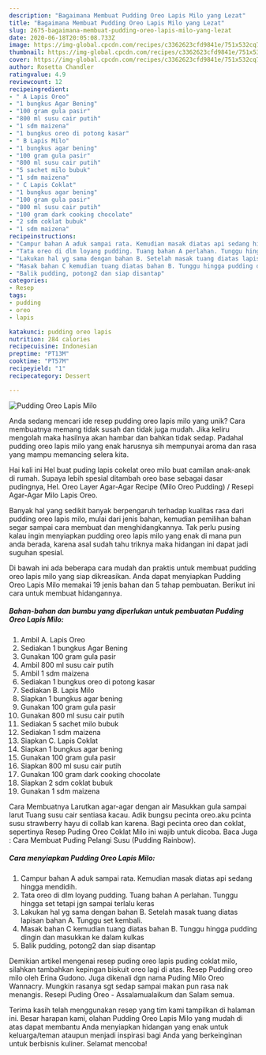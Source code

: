 ```yaml
---
description: "Bagaimana Membuat Pudding Oreo Lapis Milo yang Lezat"
title: "Bagaimana Membuat Pudding Oreo Lapis Milo yang Lezat"
slug: 2675-bagaimana-membuat-pudding-oreo-lapis-milo-yang-lezat
date: 2020-06-18T20:05:08.733Z
image: https://img-global.cpcdn.com/recipes/c3362623cfd9841e/751x532cq70/pudding-oreo-lapis-milo-foto-resep-utama.jpg
thumbnail: https://img-global.cpcdn.com/recipes/c3362623cfd9841e/751x532cq70/pudding-oreo-lapis-milo-foto-resep-utama.jpg
cover: https://img-global.cpcdn.com/recipes/c3362623cfd9841e/751x532cq70/pudding-oreo-lapis-milo-foto-resep-utama.jpg
author: Rosetta Chandler
ratingvalue: 4.9
reviewcount: 12
recipeingredient:
- " A Lapis Oreo"
- "1 bungkus Agar Bening"
- "100 gram gula pasir"
- "800 ml susu cair putih"
- "1 sdm maizena"
- "1 bungkus oreo di potong kasar"
- " B Lapis Milo"
- "1 bungkus agar bening"
- "100 gram gula pasir"
- "800 ml susu cair putih"
- "5 sachet milo bubuk"
- "1 sdm maizena"
- " C Lapis Coklat"
- "1 bungkus agar bening"
- "100 gram gula pasir"
- "800 ml susu cair putih"
- "100 gram dark cooking chocolate"
- "2 sdm coklat bubuk"
- "1 sdm maizena"
recipeinstructions:
- "Campur bahan A aduk sampai rata. Kemudian masak diatas api sedang hingga mendidih."
- "Tata oreo di dlm loyang pudding. Tuang bahan A perlahan. Tunggu hingga set tetapi jgn sampai terlalu keras"
- "Lakukan hal yg sama dengan bahan B. Setelah masak tuang diatas lapisan bahan A. Tunggu set kembali."
- "Masak bahan C kemudian tuang diatas bahan B. Tunggu hingga pudding dingin dan masukkan ke dalam kulkas"
- "Balik pudding, potong2 dan siap disantap"
categories:
- Resep
tags:
- pudding
- oreo
- lapis

katakunci: pudding oreo lapis 
nutrition: 284 calories
recipecuisine: Indonesian
preptime: "PT13M"
cooktime: "PT57M"
recipeyield: "1"
recipecategory: Dessert

---
```



![Pudding Oreo Lapis Milo](https://img-global.cpcdn.com/recipes/c3362623cfd9841e/751x532cq70/pudding-oreo-lapis-milo-foto-resep-utama.jpg)

Anda sedang mencari ide resep pudding oreo lapis milo yang unik? Cara membuatnya memang tidak susah dan tidak juga mudah. Jika keliru mengolah maka hasilnya akan hambar dan bahkan tidak sedap. Padahal pudding oreo lapis milo yang enak harusnya sih mempunyai aroma dan rasa yang mampu memancing selera kita.

Hai kali ini Hel buat puding lapis cokelat oreo milo buat camilan anak-anak di rumah. Supaya lebih spesial ditambah oreo base sebagai dasar pudingnya, Hel. Oreo Layer Agar-Agar Recipe (Milo Oreo Pudding) / Resepi Agar-Agar Milo Lapis Oreo.

Banyak hal yang sedikit banyak berpengaruh terhadap kualitas rasa dari pudding oreo lapis milo, mulai dari jenis bahan, kemudian pemilihan bahan segar sampai cara membuat dan menghidangkannya. Tak perlu pusing kalau ingin menyiapkan pudding oreo lapis milo yang enak di mana pun anda berada, karena asal sudah tahu triknya maka hidangan ini dapat jadi suguhan spesial.


Di bawah ini ada beberapa cara mudah dan praktis untuk membuat pudding oreo lapis milo yang siap dikreasikan. Anda dapat menyiapkan Pudding Oreo Lapis Milo memakai 19 jenis bahan dan 5 tahap pembuatan. Berikut ini cara untuk membuat hidangannya.

<!--inarticleads1-->

##### Bahan-bahan dan bumbu yang diperlukan untuk pembuatan Pudding Oreo Lapis Milo:

1. Ambil  A. Lapis Oreo
1. Sediakan 1 bungkus Agar Bening
1. Gunakan 100 gram gula pasir
1. Ambil 800 ml susu cair putih
1. Ambil 1 sdm maizena
1. Sediakan 1 bungkus oreo di potong kasar
1. Sediakan  B. Lapis Milo
1. Siapkan 1 bungkus agar bening
1. Gunakan 100 gram gula pasir
1. Gunakan 800 ml susu cair putih
1. Sediakan 5 sachet milo bubuk
1. Sediakan 1 sdm maizena
1. Siapkan  C. Lapis Coklat
1. Siapkan 1 bungkus agar bening
1. Gunakan 100 gram gula pasir
1. Siapkan 800 ml susu cair putih
1. Gunakan 100 gram dark cooking chocolate
1. Siapkan 2 sdm coklat bubuk
1. Gunakan 1 sdm maizena


Cara Membuatnya Larutkan agar-agar dengan air Masukkan gula sampai larut Tuang susu cair sentiasa kacau. Adik bungsu pecinta oreo.aku pcinta susu strawberry hayu di collab kan karena. Bagi pecinta oreo dan coklat, sepertinya Resep Puding Oreo Coklat Milo ini wajib untuk dicoba. Baca Juga : Cara Membuat Puding Pelangi Susu (Pudding Rainbow). 

<!--inarticleads2-->

##### Cara menyiapkan Pudding Oreo Lapis Milo:

1. Campur bahan A aduk sampai rata. Kemudian masak diatas api sedang hingga mendidih.
1. Tata oreo di dlm loyang pudding. Tuang bahan A perlahan. Tunggu hingga set tetapi jgn sampai terlalu keras
1. Lakukan hal yg sama dengan bahan B. Setelah masak tuang diatas lapisan bahan A. Tunggu set kembali.
1. Masak bahan C kemudian tuang diatas bahan B. Tunggu hingga pudding dingin dan masukkan ke dalam kulkas
1. Balik pudding, potong2 dan siap disantap


Demikian artikel mengenai resep puding oreo lapis puding coklat milo, silahkan tambahkan kepingan biskuit oreo lagi di atas. Resep Pudding oreo milo oleh Erina Gudono. Juga dikenali dgn nama Puding Milo Oreo Wannacry. Mungkin rasanya sgt sedap sampai makan pun rasa nak menangis. Resepi Puding Oreo - Assalamualaikum dan Salam semua. 

Terima kasih telah menggunakan resep yang tim kami tampilkan di halaman ini. Besar harapan kami, olahan Pudding Oreo Lapis Milo yang mudah di atas dapat membantu Anda menyiapkan hidangan yang enak untuk keluarga/teman ataupun menjadi inspirasi bagi Anda yang berkeinginan untuk berbisnis kuliner. Selamat mencoba!
